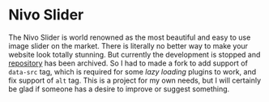 # Nivo Slider

The Nivo Slider is world renowned as the most beautiful and easy to use image slider on the market. There is literally no better way to make your website look totally stunning. But currently the development is stopped and [repository](https://github.com/Codeinwp/Nivo-Slider-jQuery) has been archived. So I had to made a fork to add support of `data-src` tag, which is required for some _lazy loading_ plugins to work, and fix support of `alt` tag. 
This is a project for my own needs, but I will certainly be glad if someone has a desire to improve or suggest something.
